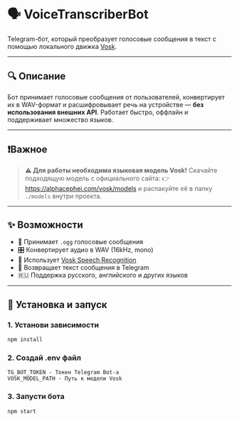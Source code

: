 # 🗣️ VoiceTranscriberBot

Telegram-бот, который преобразует голосовые сообщения в текст с помощью локального движка [Vosk](https://alphacephei.com/vosk/).

---

## 🔍 Описание

Бот принимает голосовые сообщения от пользователей, конвертирует их в WAV-формат и расшифровывает речь на устройстве — **без использования внешних API**. Работает быстро, оффлайн и поддерживает множество языков.

---

## ❗️Важное

> **⚠️ Для работы необходима языковая модель Vosk!**
> Скачайте подходящую модель с официального сайта:
> 👉 https://alphacephei.com/vosk/models
> и распакуйте её в папку `./models` внутри проекта.

---

## ✨ Возможности

- 🎤 Принимает `.ogg` голосовые сообщения
- 🎛️ Конвертирует аудио в WAV (16kHz, mono)
- 🧠 Использует [Vosk Speech Recognition](https://alphacephei.com/vosk/)
- 🧾 Возвращает текст сообщения в Telegram
- 🇷🇺 Поддержка русского, английского и других языков

---

## 🚀 Установка и запуск

### 1. Установи зависимости

```bash
npm install
```

### 2. Создай .env файл

```
TG_BOT_TOKEN - Токен Telegram Bot-а
VOSK_MODEL_PATH - Путь к модели Vosk
```

### 3. Запусти бота

```bash
npm start
```

